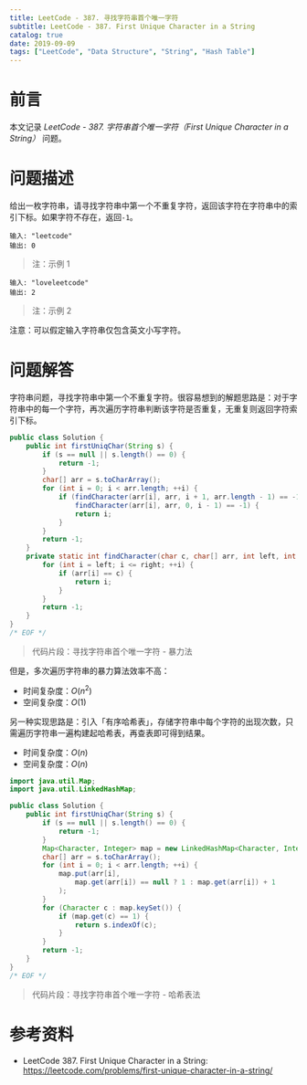 ```yaml
---
title: LeetCode - 387. 寻找字符串首个唯一字符
subtitle: LeetCode - 387. First Unique Character in a String
catalog: true
date: 2019-09-09
tags: ["LeetCode", "Data Structure", "String", "Hash Table"]
---
```


# 前言

本文记录 *LeetCode - 387. 字符串首个唯一字符（First Unique Character in a String）* 问题。

# 问题描述

给出一枚字符串，请寻找字符串中第一个不重复字符，返回该字符在字符串中的索引下标。如果字符不存在，返回`-1`。

```plain
输入: "leetcode"
输出: 0
```
> 注：示例 1

```plain
输入: "loveleetcode"
输出: 2
```
> 注：示例 2

注意：可以假定输入字符串仅包含英文小写字符。

# 问题解答

字符串问题，寻找字符串中第一个不重复字符。很容易想到的解题思路是：对于字符串中的每一个字符，再次遍历字符串判断该字符是否重复，无重复则返回字符索引下标。

```java
public class Solution {
    public int firstUniqChar(String s) {
        if (s == null || s.length() == 0) {
            return -1;
        }
        char[] arr = s.toCharArray();
        for (int i = 0; i < arr.length; ++i) {
            if (findCharacter(arr[i], arr, i + 1, arr.length - 1) == -1 &&
                findCharacter(arr[i], arr, 0, i - 1) == -1) {
                return i;
            }
        }
        return -1;
    }
    private static int findCharacter(char c, char[] arr, int left, int right) {
        for (int i = left; i <= right; ++i) {
            if (arr[i] == c) {
                return i;
            }
        }
        return -1;
    }
}
/* EOF */
```
> 代码片段：寻找字符串首个唯一字符 - 暴力法

但是，多次遍历字符串的暴力算法效率不高：

- 时间复杂度：$O(n^2)$
- 空间复杂度：$O(1)$

另一种实现思路是：引入「有序哈希表」，存储字符串中每个字符的出现次数，只需遍历字符串一遍构建起哈希表，再查表即可得到结果。

- 时间复杂度：$O(n)$
- 空间复杂度：$O(n)$

```java
import java.util.Map;
import java.util.LinkedHashMap;

public class Solution {
    public int firstUniqChar(String s) {
        if (s == null || s.length() == 0) {
            return -1;
        }
        Map<Character, Integer> map = new LinkedHashMap<Character, Integer>();
        char[] arr = s.toCharArray();
        for (int i = 0; i < arr.length; ++i) {
            map.put(arr[i],
                map.get(arr[i]) == null ? 1 : map.get(arr[i]) + 1
            );
        }
        for (Character c : map.keySet()) {
            if (map.get(c) == 1) {
                return s.indexOf(c);
            }
        }
        return -1;
    }
}
/* EOF */
```
> 代码片段：寻找字符串首个唯一字符 - 哈希表法

# 参考资料

- LeetCode 387. First Unique Character in a String: https://leetcode.com/problems/first-unique-character-in-a-string/

<!-- EOF -->

